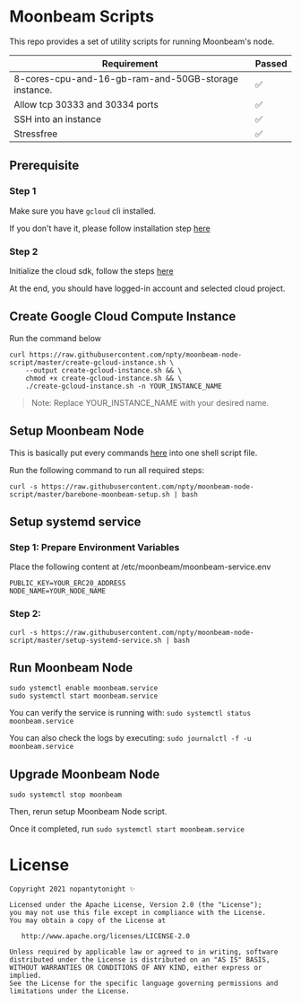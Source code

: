 # Moonbeam Scripts

This repo provides a set of utility scripts for running Moonbeam's node.

| Requirement                                          	| Passed 	|
|------------------------------------------------------	|--------	|
| 8-cores-cpu-and-16-gb-ram-and-50GB-storage instance. 	| ✅      	|
| Allow tcp 30333 and 30334 ports                      	| ✅      	|
| SSH into an instance                                 	| ✅      	|
| Stressfree                                           	| ✅      	|

## Prerequisite

### Step 1
Make sure you have `gcloud` cli installed. 

If you don't have it, please follow installation step [here](https://cloud.google.com/sdk/docs/quickstart)

### Step 2
Initialize the cloud sdk, follow the steps [here](https://cloud.google.com/sdk/docs/quickstart#initializing_the)

At the end, you should have logged-in account and selected cloud project.

## Create Google Cloud Compute Instance

Run the command below

```
curl https://raw.githubusercontent.com/npty/moonbeam-node-script/master/create-gcloud-instance.sh \
    --output create-gcloud-instance.sh && \
    chmod +x create-gcloud-instance.sh && \
    ./create-gcloud-instance.sh -n YOUR_INSTANCE_NAME
```

> Note: Replace YOUR_INSTANCE_NAME with your desired name.

## Setup Moonbeam Node

This is basically put every commands [here](https://docs.moonbeam.network/getting-started/local-node/setting-up-a-node/) into one shell script file.

Run the following command to run all required steps:

`curl -s https://raw.githubusercontent.com/npty/moonbeam-node-script/master/barebone-moonbeam-setup.sh | bash`

## Setup systemd service

### Step 1: Prepare Environment Variables

Place the following content at /etc/moonbeam/moonbeam-service.env

```
PUBLIC_KEY=YOUR_ERC20_ADDRESS
NODE_NAME=YOUR_NODE_NAME
```

### Step 2: 

`curl -s https://raw.githubusercontent.com/npty/moonbeam-node-script/master/setup-systemd-service.sh | bash`

## Run Moonbeam Node

```
sudo ystemctl enable moonbeam.service
sudo systemctl start moonbeam.service
```

You can verify the service is running with:
`sudo systemctl status moonbeam.service`

You can also check the logs by executing:
`sudo journalctl -f -u moonbeam.service`

## Upgrade Moonbeam Node

`sudo systemctl stop moonbeam`

Then, rerun setup Moonbeam Node script. 

Once it completed, run `sudo systemctl start moonbeam.service`

License
=======
    Copyright 2021 nopantytonight ✨

    Licensed under the Apache License, Version 2.0 (the "License");
    you may not use this file except in compliance with the License.
    You may obtain a copy of the License at

       http://www.apache.org/licenses/LICENSE-2.0

    Unless required by applicable law or agreed to in writing, software
    distributed under the License is distributed on an "AS IS" BASIS,
    WITHOUT WARRANTIES OR CONDITIONS OF ANY KIND, either express or implied.
    See the License for the specific language governing permissions and
    limitations under the License.
